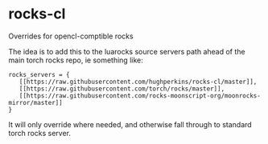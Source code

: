 # rocks-cl
Overrides for opencl-comptible rocks

The idea is to add this to the luarocks source servers path ahead of the main torch rocks repo, ie something like:

```
rocks_servers = {
   [[https://raw.githubusercontent.com/hughperkins/rocks-cl/master]],
   [[https://raw.githubusercontent.com/torch/rocks/master]],
   [[https://raw.githubusercontent.com/rocks-moonscript-org/moonrocks-mirror/master]]
}
```

It will only override where needed, and otherwise fall through to standard torch rocks server.

